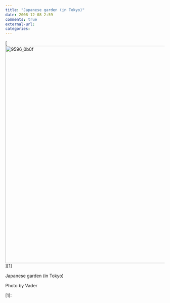 ```yaml
---
title: "Japanese garden (in Tokyo)"
date: 2008-12-08 2:59
comments: true
external-url:
categories:
---
```

[<img src="http://c.asset.soup.io/asset/0185/9596_0b0f.jpeg" width="1024" height="685" alt="9596_0b0f" />][1]

Japanese garden (in Tokyo)  
  
Photo by Vader

  [1]:
